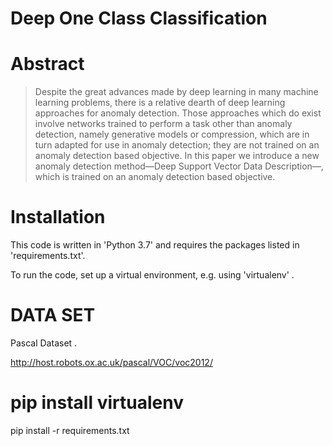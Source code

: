 # Deep One Class Classification


# Abstract

>  Despite the great advances made by deep learning in many machine learning problems, there is a relative dearth of 
>  deep learning approaches for anomaly detection. Those approaches which do exist involve networks trained to perform 
>  a task other than anomaly detection, namely generative models or compression, which are in turn adapted for use in 
>  anomaly detection; they are not trained on an anomaly detection based objective. In this paper we introduce a new 
>  anomaly detection method—Deep Support Vector Data Description—, which is trained on an anomaly detection based
>  objective.
# Installation
This code is written in 'Python 3.7' and requires the packages listed in 'requirements.txt'.

To run the code,  set up a virtual environment, e.g. using 'virtualenv' .

# DATA SET
Pascal Dataset . 

http://host.robots.ox.ac.uk/pascal/VOC/voc2012/

# pip install virtualenv

pip install -r requirements.txt


